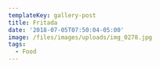 ```yaml
---
templateKey: gallery-post
title: Fritada
date: '2018-07-05T07:50:04-05:00'
image: /files/images/uploads/img_0278.jpg
tags:
  - Food
---
```


